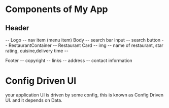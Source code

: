 # Components of My App

## Header
  -- Logo
  -- nav item (menu item)
Body
  -- search bar input
  -- search button
  -- RestaurantContainer
    -- Restaurant Card
       -- img 
       -- name of restaurant, star rating, cuisine,delivery time
       -- 

Footer
 -- copyright
 -- links
 -- address
 -- contact information


 # Config Driven UI
 your application UI is driven by some config, this is known as Config Driven UI. and it depends on Data.

 

